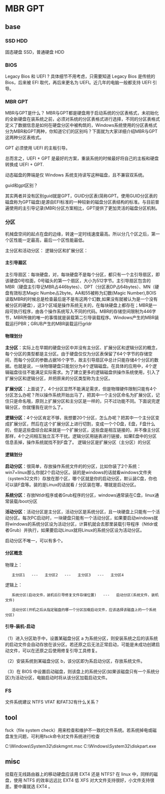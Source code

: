 # MBR GPT

## base
### SSD HDD
固态硬盘 SSD，普通硬盘 HDD

### BIOS
Legacy Bios 和 UEFI ?
具体细节不用考虑，只需要知道 Legacy Bios 是传统的 Bios，后来被 EFI 取代，再后来更名为 UEFI。近几年的电脑一般都支持 UEFI 引导。

###  MBR GPT
MBR与GPT是什么？
MBR与GPT都是硬盘用于启动系统的分区表格式，未初始化的全新硬盘在装系统之前，必须对系统的分区表格式进行选择，不同的分区表格式定义了数据信息是如何在硬盘分区中被构筑的，Windows系统使用的分区表格式分为MBR和GPT两种，你知道它们的区别吗？下面就为大家详细介绍MBR与GPT这两种分区表格式。

GPT 必须使用 UEFI 的主板引导。

总而言之，UEFI + GPT 是最好的方案，重装系统的时候最好将自己的主板和硬盘转换成 UEFI + GPT.


动态磁盘的弊端是仅 Windows 系统支持读写这种磁盘，且不兼容双系统。

guid和gpt区别？

其实两者并没有区别guid就是GPT，GUID分区表(简称GPT。使用GUID分区表的磁盘称为GPT磁盘)是源自EFI标准的一种较新的磁盘分区表结构的标准。与目前普遍使用的主引导记录(MBR)分区方案相比，GPT提供了更加灵活的磁盘分区机制。
### 分区


机械盘空间的起点在盘的边缘，转速一定时线速度最高。所以分几个区之后，第一个区性能一定最高，最后一个区性能最低。

主分区和活动分区：
逻辑分区和扩展分区：

#### 主引导扇区
主引导扇区：每块硬盘，对，每块硬盘不是每个分区，都只有一个主引导扇区，即该硬盘0号柱面，0号磁头的第一个扇区，大小为512字节。主引导扇区包含的MBR（硬盘主引导记MBR占446bytes）、DPT（分区表DP占64bytes）、MN（硬盘有效标志Magic Numbe占2byte。AA和55被称为幻数(Magic Number),BOIS读取MBR的时候总是检查最后是不是有这两个幻数,如果没有就被认为是一个没有被分区的硬盘），这3个区域是操作系统无关的，在每块硬盘上都存在；MBR是一段可执行程序，由各个操作系统写入不同的代码。MBR的存储空间限制为446字节，MBR所做的唯一的事情就是装载第二引导装载程序。Windows产生的MBR装载运行PBR；GRUB产生的MBR装载运行grldr

#### 物理划分
**主分区**：实际上在早期的硬盘分区中并没有主分区、扩展分区和逻辑分区的概念，每个分区的类型都是主分区。由于硬盘仅仅为分区表保留了64个字节的存储空间，而每个分区的参数占据16个字节，故主引导扇区中总计只能存储4个分区的数据。也就是说，一块物理硬盘只能划分为4个逻辑磁盘。在具体的应用中，4个逻辑磁盘往往不能满足实际需求。为了建立更多的逻辑磁盘供操作系统使用，引入了扩展分区和逻辑分区，并把原来的分区类型称为主分区。

**扩展分区**：上面说了，4个分区显然不能满足需求，但是物理硬件限制只能有4个分区怎么办呢？所以操作系统开始出马了，把其中一个主分区命名为扩展分区，记住只是命名哦，原则上扩展分区和主分区是一样的，只不过功能不同。下面说完逻辑分区，你就懂我在说什么了。

**逻辑分区**：4个分区肯定不够，我想要20个分区，怎么办呢？把其中一个主分区变成扩展分区，然后在这个扩展分区上进行切割，变成一个个D盘，E盘，F盘什么的，但是这些盘综合起来就是一个扩展分区，这些盘是相互链接的，并不像主分区那样，4个之间相互独立互不干扰。逻辑分区用链表进行链接，如果E盘中的分区信息丢掉，操作系统就找不到F盘了。
逻辑分区是扩展分区（主分区）的分区

#### 逻辑划分
**启动分区**：很简单，存放操作系统文件的的分区，比如你装了2个系统：win7+linux那么你就2个启动分区。装的是windows的话就看windows文件夹（system32文件）存放在那个区，哪个区就是你的启动分区，默认装C盘，你也可以装F盘等。装的是Linux的话就看 / 分区装在哪，哪就是启动分区。

**系统分区**：存放Ntldr程序或者Grub程序的分区，windows通常装在C盘，linux通常装载/boot分区

**活动分区**：活动分区是主分区，活动分区是系统分区，且一块硬盘上只能有一个活动分区。每次PC启动时，一块硬盘只能有一个活动分区，如果要启动windows就将windows的系统分区设为活动分区，计算机就会去那里装载引导程序（Ntldr或者Grub）并执行，如果要启动Linux就将Linux的系统分区设为活动分区。

启动分区不唯一，可以有多个。
#### 分区概念
物理上：

       主分区1   ---   主分区2   ---   主分区3   ---   主分区4

逻辑上：

       系统分区(启动文件，装机后引导修复文件存储位置)   ---   启动分区(系统文件，装机文件)

       活动分区(开机之后从指定磁盘的哪一个分区加载启动文件，应该选择该磁盘上的一个系统分区)

#### 引导-装机-启动
（1）进入分区助手中，设置某磁盘分区 a 为系统分区，则安装系统之后的该系统的启动文件会自动存放在该分区。若还原之后无法正常启动，可能是未成功创建启动文件，可以在还原之后使用修复引导工具修复。

（2）安装系统到某磁盘分区 b，该分区即为系启动分区，存放系统文件。

（3）在 BIOS 中设置启动磁盘，则该盘上的系统分区(如果该磁盘只有一个系统分区)为活动分区，电脑启动时将从该分区加载启动文件。

### FS

文件系统建议 NTFS 
VFAT 和FAT32有什么关系？
## tool

fsck（file system check）用来检查和维护不一致的文件系统。若系统掉电或磁盘发生问题，可利用fsck命令对文件系统进行检查

C:\Windows\System32\diskmgmt.msc
C:\Windows\System32\diskpart.exe
## misc

挂载在无线路由器上的移动硬盘应该用 EXT4 还是 NTFS?
在 linux 中，同样的磁盘，使用 NTFS 的效率远远比 EXT4 低
XFS 对大文件支持很好，小文件支持很差。要中庸就选 EXT4 。